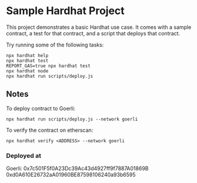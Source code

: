 # Sample Hardhat Project

This project demonstrates a basic Hardhat use case. It comes with a sample contract, a test for that contract, and a script that deploys that contract.

Try running some of the following tasks:

```shell
npx hardhat help
npx hardhat test
REPORT_GAS=true npx hardhat test
npx hardhat node
npx hardhat run scripts/deploy.js
```

## Notes

To deploy contract to Goerli:
```shell
npx hardhat run scripts/deploy.js --network goerli
```
To verify the contract on etherscan:
```shell
npx hardhat verify <ADDRESS> --network goerli
```

### Deployed at
Goerli:
0x7c501F5f0A23Dc39Ac43d4927ff9f7887A01869B
0xd0A610E26732aA01960BE87598106240a93b6595